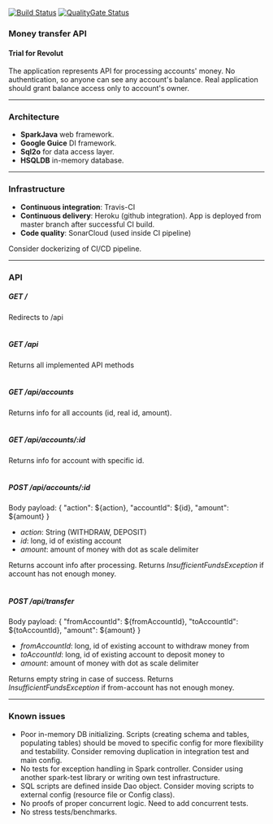 [![Build Status](https://travis-ci.com/feardude/money-transfer-api.svg?branch=master)](https://travis-ci.com/feardude/money-transfer-api)
[![QualityGate Status](https://sonarcloud.io/api/project_badges/measure?project=feardude_money-transfer-api&metric=alert_status)](https://sonarcloud.io/dashboard?id=feardude_money-transfer-api)

### Money transfer API 
#### Trial for Revolut
The application represents API for processing accounts' money. 
No authentication, so anyone can see any account's balance. 
Real application should grant balance access only to account's owner.

---
### Architecture
- **SparkJava** web framework.
- **Google Guice** DI framework.
- **Sql2o** for data access layer.
- **HSQLDB** in-memory database.

---
### Infrastructure
- **Continuous integration**: Travis-CI
- **Continuous delivery**: Heroku (github integration). App is deployed from master branch after successful CI build.
- **Code quality**: SonarCloud (used inside CI pipeline)

Consider dockerizing of CI/CD pipeline.

---
### API
##### GET /
Redirects to /api
<br><br>

##### GET /api
Returns all implemented API methods
<br><br>

##### GET /api/accounts
Returns info for all accounts (id, real id, amount).
<br><br>

##### GET /api/accounts/:id
Returns info for account with specific id.
<br><br>

##### POST /api/accounts/:id
Body payload:
{
    "action": ${action},
    "accountId": ${id},
    "amount": ${amount}
}
- _action_: String (WITHDRAW, DEPOSIT)
- _id_: long, id of existing account
- _amount_: amount of money with dot as scale delimiter

Returns account info after processing. Returns _InsufficientFundsException_ if account has not enough money.
<br><br>

##### POST /api/transfer
Body payload:
{
    "fromAccountId": ${fromAccountId},
    "toAccountId": ${toAccountId},
    "amount": ${amount}
}<br>
- _fromAccountId_: long, id of existing account to withdraw money from
- _toAccountId_: long, id of existing account to deposit money to
- _amount_: amount of money with dot as scale delimiter

Returns empty string in case of success. Returns _InsufficientFundsException_ if from-account has not enough money.

---
### Known issues
- Poor in-memory DB initializing. Scripts (creating schema and tables, populating tables) should be moved to specific config for more flexibility and testability. Consider removing duplication in integration test and main config.
- No tests for exception handling in Spark controller. Consider using another spark-test library or writing own test infrastructure.
- SQL scripts are defined inside Dao object. Consider moving scripts to external config (resource file or Config class).
- No proofs of proper concurrent logic. Need to add concurrent tests.
- No stress tests/benchmarks.
